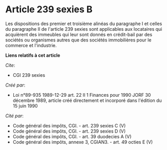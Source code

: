# Article 239 sexies B

Les dispositions des premier et troisième alinéas du paragraphe I et celles du paragraphe II de l'article 239 sexies sont
applicables aux locataires qui acquièrent des immeubles qui leur sont donnés en crédit-bail par des sociétés ou organismes
autres que des sociétés immobilières pour le commerce et l'industrie.

**Liens relatifs à cet article**

_Cite_:

  - CGI 239 sexies

_Créé par_:

  - Loi n°89-935 1989-12-29 art. 22 II 1 Finances pour 1990 JORF 30 décembre 1989, article créé directement et incorporé dans l'édition du 15 juin 1990

_Cité par_:

  - Code général des impôts, CGI. - art. 239 sexies C (V)
  - Code général des impôts, CGI. - art. 239 sexies D (V)
  - Code général des impôts, CGI. - art. 39 duodecies A (V)
  - Code général des impôts, annexe 3, CGIAN3. - art. 49 octies E (V)

